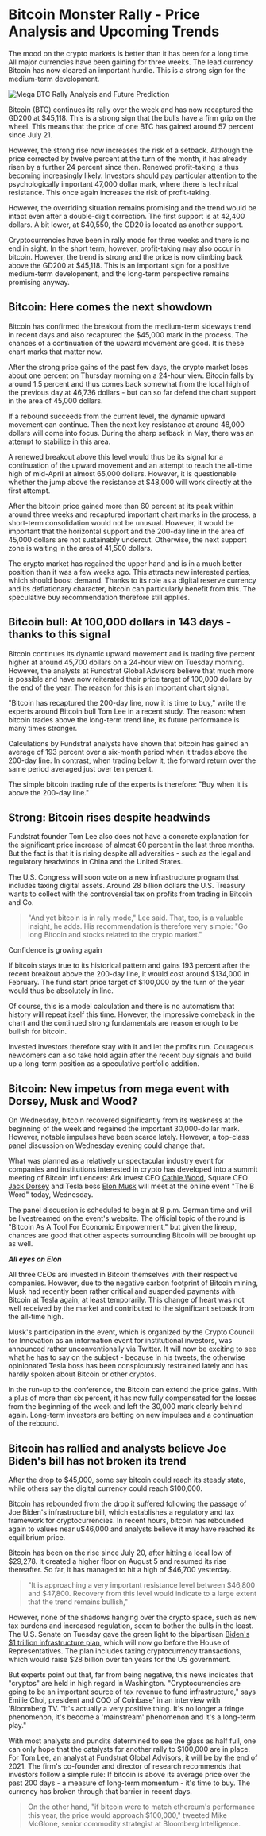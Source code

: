 # Bitcoin Monster Rally - Price Analysis and Upcoming Trends

The mood on the crypto markets is better than it has been for a long time. All major currencies have been gaining for three weeks. The lead currency Bitcoin has now cleared an important hurdle. This is a strong sign for the medium-term development.

![Mega BTC Rally Analysis and Future Prediction](https://raw.githubusercontent.com/DanFinney/CryptocurrencyNews/main/btc-rally.jpg)

Bitcoin (BTC) continues its rally over the week and has now recaptured the GD200 at $45,118. This is a strong sign that the bulls have a firm grip on the wheel. This means that the price of one BTC has gained around 57 percent since July 21.

However, the strong rise now increases the risk of a setback. Although the price corrected by twelve percent at the turn of the month, it has already risen by a further 24 percent since then. Renewed profit-taking is thus becoming increasingly likely. Investors should pay particular attention to the psychologically important 47,000 dollar mark, where there is technical resistance. This once again increases the risk of profit-taking.

However, the overriding situation remains promising and the trend would be intact even after a double-digit correction. The first support is at 42,400 dollars. A bit lower, at $40,550, the GD20 is located as another support.

Cryptocurrencies have been in rally mode for three weeks and there is no end in sight. In the short term, however, profit-taking may also occur in bitcoin. However, the trend is strong and the price is now climbing back above the GD200 at $45,118. This is an important sign for a positive medium-term development, and the long-term perspective remains promising anyway.  

## Bitcoin: Here comes the next showdown

Bitcoin has confirmed the breakout from the medium-term sideways trend in recent days and also recaptured the $45,000 mark in the process. The chances of a continuation of the upward movement are good. It is these chart marks that matter now.

After the strong price gains of the past few days, the crypto market loses about one percent on Thursday morning on a 24-hour view. Bitcoin falls by around 1.5 percent and thus comes back somewhat from the local high of the previous day at 46,736 dollars - but can so far defend the chart support in the area of 45,000 dollars.

If a rebound succeeds from the current level, the dynamic upward movement can continue. Then the next key resistance at around 48,000 dollars will come into focus. During the sharp setback in May, there was an attempt to stabilize in this area.

A renewed breakout above this level would thus be its signal for a continuation of the upward movement and an attempt to reach the all-time high of mid-April at almost 65,000 dollars. However, it is questionable whether the jump above the resistance at $48,000 will work directly at the first attempt.

After the bitcoin price gained more than 60 percent at its peak within around three weeks and recaptured important chart marks in the process, a short-term consolidation would not be unusual. However, it would be important that the horizontal support and the 200-day line in the area of 45,000 dollars are not sustainably undercut. Otherwise, the next support zone is waiting in the area of 41,500 dollars.

The crypto market has regained the upper hand and is in a much better position than it was a few weeks ago. This attracts new interested parties, which should boost demand. Thanks to its role as a digital reserve currency and its deflationary character, bitcoin can particularly benefit from this. The speculative buy recommendation therefore still applies.

## Bitcoin bull: At 100,000 dollars in 143 days - thanks to this signal

Bitcoin continues its dynamic upward movement and is trading five percent higher at around 45,700 dollars on a 24-hour view on Tuesday morning. However, the analysts at Fundstrat Global Advisors believe that much more is possible and have now reiterated their price target of 100,000 dollars by the end of the year. The reason for this is an important chart signal.

"Bitcoin has recaptured the 200-day line, now it is time to buy," write the experts around Bitcoin bull Tom Lee in a recent study. The reason: when bitcoin trades above the long-term trend line, its future performance is many times stronger.

Calculations by Fundstrat analysts have shown that bitcoin has gained an average of 193 percent over a six-month period when it trades above the 200-day line. In contrast, when trading below it, the forward return over the same period averaged just over ten percent.

The simple bitcoin trading rule of the experts is therefore: "Buy when it is above the 200-day line."

## Strong: Bitcoin rises despite headwinds

Fundstrat founder Tom Lee also does not have a concrete explanation for the significant price increase of almost 60 percent in the last three months. But the fact is that it is rising despite all adversities - such as the legal and regulatory headwinds in China and the United States.

The U.S. Congress will soon vote on a new infrastructure program that includes taxing digital assets. Around 28 billion dollars the U.S. Treasury wants to collect with the controversial tax on profits from trading in Bitcoin and Co.

> "And yet bitcoin is in rally mode," Lee said. That, too, is a valuable
> insight, he adds. His recommendation is therefore very simple: "Go
> long Bitcoin and stocks related to the crypto market."

Confidence is growing again

If bitcoin stays true to its historical pattern and gains 193 percent after the recent breakout above the 200-day line, it would cost around $134,000 in February. The fund start price target of $100,000 by the turn of the year would thus be absolutely in line.

Of course, this is a model calculation and there is no automatism that history will repeat itself this time. However, the impressive comeback in the chart and the continued strong fundamentals are reason enough to be bullish for bitcoin.

Invested investors therefore stay with it and let the profits run. Courageous newcomers can also take hold again after the recent buy signals and build up a long-term position as a speculative portfolio addition. 

## Bitcoin: New impetus from mega event with Dorsey, Musk and Wood?

On Wednesday, bitcoin recovered significantly from its weakness at the beginning of the week and regained the important 30,000-dollar mark. However, notable impulses have been scarce lately. However, a top-class panel discussion on Wednesday evening could change that.

What was planned as a relatively unspectacular industry event for companies and institutions interested in crypto has developed into a summit meeting of Bitcoin influencers: Ark Invest CEO [Cathie Wood](https://twitter.com/CathieDWood), Square CEO [Jack Dorsey](https://twitter.com/jack) and Tesla boss [Elon Musk](https://twitter.com/elonmusk) will meet at the online event "The B Word" today, Wednesday.

The panel discussion is scheduled to begin at 8 p.m. German time and will be livestreamed on the event's website. The official topic of the round is "Bitcoin As A Tool For Economic Empowerment," but given the lineup, chances are good that other aspects surrounding Bitcoin will be brought up as well.

***All eyes on Elon***

All three CEOs are invested in Bitcoin themselves with their respective companies. However, due to the negative carbon footprint of Bitcoin mining, Musk had recently been rather critical and suspended payments with Bitcoin at Tesla again, at least temporarily. This change of heart was not well received by the market and contributed to the significant setback from the all-time high.

Musk's participation in the event, which is organized by the Crypto Council for Innovation as an information event for institutional investors, was announced rather unconventionally via Twitter. It will now be exciting to see what he has to say on the subject - because in his tweets, the otherwise opinionated Tesla boss has been conspicuously restrained lately and has hardly spoken about Bitcoin or other cryptos.

In the run-up to the conference, the Bitcoin can extend the price gains. With a plus of more than six percent, it has now fully compensated for the losses from the beginning of the week and left the 30,000 mark clearly behind again. Long-term investors are betting on new impulses and a continuation of the rebound.

## Bitcoin has rallied and analysts believe Joe Biden's bill has not broken its trend

After the drop to $45,000, some say bitcoin could reach its steady state, while others say the digital currency could reach $100,000.

Bitcoin has rebounded from the drop it suffered following the passage of Joe Biden's infrastructure bill, which establishes a regulatory and tax framework for cryptocurrencies. In recent hours, bitcoin has rebounded again to values near u$46,000 and analysts believe it may have reached its equilibrium price.

Bitcoin has been on the rise since July 20, after hitting a local low of $29,278. It created a higher floor on August 5 and resumed its rise thereafter. So far, it has managed to hit a high of $46,700 yesterday.

> "It is approaching a very important resistance level between $46,800
> and $47,800. Recovery from this level would indicate to a large extent
> that the trend remains bullish,"

However, none of the shadows hanging over the crypto space, such as new tax burdens and increased regulation, seem to bother the bulls in the least. The U.S. Senate on Tuesday gave the green light to the bipartisan [Biden's $1 trillion infrastructure plan](https://news.bitcoin.com/biden-step-up-crypto-tax-enforcement-fund-1-trillion-us-infrastructure-plan/), which will now go before the House of Representatives. The plan includes taxing cryptocurrency transactions, which would raise $28 billion over ten years for the US government.

But experts point out that, far from being negative, this news indicates that "cryptos" are held in high regard in Washington. "Cryptocurrencies are going to be an important source of tax revenue to fund infrastructure," says Emilie Choi, president and COO of Coinbase' in an interview with 'Bloomberg TV. "It's actually a very positive thing. It's no longer a fringe phenomenon, it's become a 'mainstream' phenomenon and it's a long-term play."

With most analysts and pundits determined to see the glass as half full, one can only hope that the catalysts for another rally to $100,000 are in place. For Tom Lee, an analyst at Fundstrat Global Advisors, it will be by the end of 2021. The firm's co-founder and director of research recommends that investors follow a simple rule: If bitcoin is above its average price over the past 200 days - a measure of long-term momentum - it's time to buy. The currency has broken through that barrier in recent days.

> On the other hand, "if bitcoin were to match ethereum's performance
> this year, the price would approach $100,000," tweeted Mike McGlone,
> senior commodity strategist at Bloomberg Intelligence.
